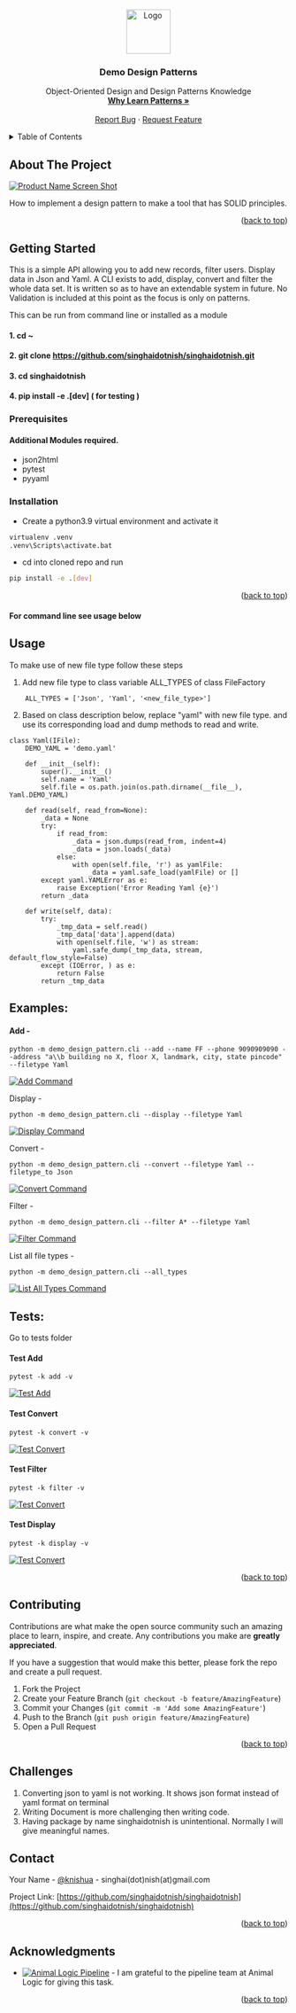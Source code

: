 <!-- Improved compatibility of back to top link: See: https://github.com/othneildrew/Best-README-Template/pull/73 -->
<a name="readme-top"></a>

<!-- PROJECT SHIELDS -->
<!--
*** I'm using markdown "reference style" links for readability.
*** Reference links are enclosed in brackets [ ] instead of parentheses ( ).
*** See the bottom of this document for the declaration of the reference variables
*** for contributors-url, forks-url, etc. This is an optional, concise syntax you may use.
*** https://www.markdownguide.org/basic-syntax/#reference-style-links
-->

<!-- PROJECT LOGO -->
<br />
<div align="center">
  <a href="https://github.com/singhaidotnish/singhaidotnish/blob/animal_logic/README.md">
    <img src="images/logo.png" alt="Logo" width="80" height="80">
  </a>

<h3 align="center">Demo Design Patterns</h3>
  <p align="center">
    Object-Oriented Design and Design Patterns Knowledge
    <br />
    <a href="https://refactoring.guru/design-patterns/why-learn-patterns"><strong>Why Learn Patterns »</strong></a>
    <br />
    <br />
    <a href="mailto:singhai.nish@gmail.com">Report Bug</a>
    ·
    <a href="mailto:singhai.nish@gmail.com">Request Feature</a>
  </p>

</div>



<!-- TABLE OF CONTENTS -->
<details>
  <summary>Table of Contents</summary>
  <ol>
    <li>
      <a href="#about-the-project">About The Project</a>
      <ul>
        <li><a href="#built-with">Built With</a></li>
      </ul>
    </li>
    <li>
      <a href="#getting-started">Getting Started</a>
      <ul>
        <li><a href="#prerequisites">Prerequisites</a></li>
        <li><a href="#installation">Installation</a></li>
      </ul>
    </li>
    <li><a href="#usage">Usage</a></li>
    <li><a href="#roadmap">Roadmap</a></li>
    <li><a href="#contributing">Contributing</a></li>
    <li><a href="#license">License</a></li>
    <li><a href="#contact">Contact</a></li>
    <li><a href="#acknowledgments">Acknowledgments</a></li>
  </ol>
</details>


<!-- ABOUT THE PROJECT -->
## About The Project

[![Product Name Screen Shot][product-screenshot]]()

How to implement a design pattern to make a tool that has SOLID principles.

<p align="right">(<a href="#readme-top">back to top</a>)</p>


<!-- GETTING STARTED -->
## Getting Started

This is a simple API allowing you to add new records, filter users. Display data in Json and Yaml. A CLI exists 
to add, display, convert and filter the whole data set. It is written so as to have an extendable system in future. No Validation
is included at this point as the focus is only on patterns.

This can be run from command line or installed as a module
#### 1. cd ~ 
#### 2. git clone https://github.com/singhaidotnish/singhaidotnish.git
#### 3. cd singhaidotnish
#### 4. pip install -e .[dev] ( for testing )


### Prerequisites

#### Additional Modules required.
* json2html
* pytest 
* pyyaml 

### Installation

- Create a python3.9 virtual environment and activate it
```sh
virtualenv .venv
.venv\Scripts\activate.bat
```
- cd into cloned repo and run
```sh
pip install -e .[dev]
```

<p align="right">(<a href="#readme-top">back to top</a>)</p>

#### For command line see usage below

<!-- USAGE EXAMPLES -->
## Usage



To make use of new file type follow these steps

1. Add new file type to class variable ALL_TYPES of class FileFactory
```
    ALL_TYPES = ['Json', 'Yaml', '<new_file_type>']
```

2. Based on class description below, replace "yaml" with new file type. 
   and use its corresponding load and dump methods to read and write.
```
class Yaml(IFile):
    DEMO_YAML = 'demo.yaml'

    def __init__(self):
        super().__init__()
        self.name = 'Yaml'
        self.file = os.path.join(os.path.dirname(__file__), Yaml.DEMO_YAML)

    def read(self, read_from=None):
        _data = None
        try:
            if read_from:
                _data = json.dumps(read_from, indent=4)
                _data = json.loads(_data)
            else:
                with open(self.file, 'r') as yamlFile:
                    _data = yaml.safe_load(yamlFile) or []
        except yaml.YAMLError as e:
            raise Exception('Error Reading Yaml {e}')
        return _data

    def write(self, data):
        try:
            _tmp_data = self.read()
            _tmp_data['data'].append(data)
            with open(self.file, 'w') as stream:
                yaml.safe_dump(_tmp_data, stream, default_flow_style=False)
        except (IOError, ) as e:
            return False
        return _tmp_data
```


## Examples:

#### Add -

```
python -m demo_design_pattern.cli --add --name FF --phone 9090909090 --address "a\\b building no X, floor X, landmark, city, state pincode" --filetype Yaml
```

[![Add Command][add]]()

Display - 
```
python -m demo_design_pattern.cli --display --filetype Yaml
```

[![Display Command][display]]() 

Convert -
```
python -m demo_design_pattern.cli --convert --filetype Yaml --filetype_to Json
```

[![Convert Command][convert]]() 


Filter -
```
python -m demo_design_pattern.cli --filter A* --filetype Yaml
```

[![Filter Command][filter]]() 


List all file types - 
```
python -m demo_design_pattern.cli --all_types
```

[![List All Types Command][list-all-types]]() 


## Tests:

Go to tests folder 

#### Test Add 
```
pytest -k add -v
```

[![Test Add][test-add]]()

#### Test Convert

```
pytest -k convert -v
```

[![Test Convert][test-convert]]()

#### Test Filter

```
pytest -k filter -v
```

[![Test Convert][test-filter]]()


#### Test Display

```
pytest -k display -v
```

[![Test Convert][test-display]]()

<!--_For more examples, please refer to the [Documentation](https://example.com)_-->

<p align="right">(<a href="#readme-top">back to top</a>)</p>


<!-- CONTRIBUTING -->
## Contributing

Contributions are what make the open source community such an amazing place to learn, inspire, and create. Any contributions you make are **greatly appreciated**.

If you have a suggestion that would make this better, please fork the repo and create a pull request. 

1. Fork the Project
2. Create your Feature Branch (`git checkout -b feature/AmazingFeature`)
3. Commit your Changes (`git commit -m 'Add some AmazingFeature'`)
4. Push to the Branch (`git push origin feature/AmazingFeature`)
5. Open a Pull Request

<p align="right">(<a href="#readme-top">back to top</a>)</p>

<!-- CHALLENGES -->
## Challenges
1. Converting json to yaml is not working. It shows json format instead of yaml format on terminal
2. Writing Document is more challenging then writing code. 
3. Having package by name singhaidotnish is unintentional. Normally I will give meaningful names.

<!-- CONTACT -->
## Contact

Your Name - [@knishua](https://twitter.com/knishua) - singhai(dot)nish(at)gmail.com

Project Link: [https://github.com/singhaidotnish/singhaidotnish](https://github.com/singhaidotnish/singhaidotnish)

<p align="right">(<a href="#readme-top">back to top</a>)</p>


<!-- ACKNOWLEDGMENTS -->
## Acknowledgments

* [![Animal Logic Pipeline ][animal-logic]]() - I am grateful to the pipeline team at Animal Logic for giving this task.

<p align="right">(<a href="#readme-top">back to top</a>)</p>



<!-- MARKDOWN LINKS & IMAGES -->
<!-- https://www.markdownguide.org/basic-syntax/#reference-style-links -->
[contributors-shield]: https://img.shields.io/github/contributors/singhaidotnish/singhaidotnish.svg?style=for-the-badge
[contributors-url]: https://github.com/singhaidotnish/singhaidotnish/graphs/contributors
[forks-shield]: https://img.shields.io/github/forks/singhaidotnish/singhaidotnish.svg?style=for-the-badge
[forks-url]: https://github.com/singhaidotnish/singhaidotnish/network/members
[stars-shield]: https://img.shields.io/github/stars/singhaidotnish/singhaidotnish.svg?style=for-the-badge
[stars-url]: https://github.com/singhaidotnish/singhaidotnish/stargazers
[issues-shield]: https://img.shields.io/github/issues/singhaidotnish/singhaidotnish.svg?style=for-the-badge
[issues-url]: https://github.com/singhaidotnish/singhaidotnish/issues
[license-shield]: https://img.shields.io/github/license/singhaidotnish/singhaidotnish.svg?style=for-the-badge
[license-url]: https://github.com/singhaidotnish/singhaidotnish/blob/master/LICENSE.txt
[linkedin-shield]: https://img.shields.io/badge/-LinkedIn-black.svg?style=for-the-badge&logo=linkedin&colorB=555
[linkedin-url]: https://linkedin.com/in/linkedin_username
[product-screenshot]: images/screenshot.png
[test-add]: images/test_add.png
[test-convert]: images/test_convert.png
[test-display]: images/test_display.png
[test-filter]: images/test_filter.png
[animal-logic]: images/animal_logic.jpg
[add]: images/add.png
[display]: images/display.png
[filter]: images/filter.png
[convert]: images/convert.png
[list-all-types]: images/list_all_types.png